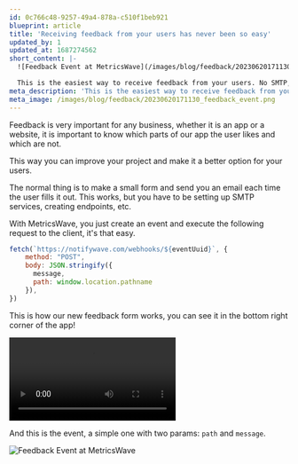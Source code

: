```yaml
---
id: 0c766c48-9257-49a4-878a-c510f1beb921
blueprint: article
title: 'Receiving feedback from your users has never been so easy'
updated_by: 1
updated_at: 1687274562
short_content: |-
  ![Feedback Event at MetricsWave](/images/blog/feedback/20230620171130_feedback_event.png)

  This is the easiest way to receive feedback from your users. No SMTP, no emails, no nothing. Just a single line of code.
meta_description: 'This is the easiest way to receive feedback from your users. No SMTP, no emails, no nothing. Just a single line of code.'
meta_image: /images/blog/feedback/20230620171130_feedback_event.png
---
```

Feedback is very important for any business, whether it is an app or a website, it is important to know which parts of our app the user likes and which are not.

This way you can improve your project and make it a better option for your users.

The normal thing is to make a small form and send you an email each time the user fills it out. This works, but you have to be setting up SMTP services, creating endpoints, etc.

With MetricsWave, you just create an event and execute the following request to the client, it's that easy.

```javascript
fetch(`https://notifywave.com/webhooks/${eventUuid}`, {
    method: "POST",
    body: JSON.stringify({
      message, 
      path: window.location.pathname
    }),
})
```

This is how our new feedback form works, you can see it in the bottom right corner of the app!

<video src="/images/blog/feedback/20230620170810_feedback_bubble.mp4" controls="controls" style="max-width: 100%; height: auto">
</video>

And this is the event, a simple one with two params: `path` and `message`.

![Feedback Event at MetricsWave](/images/blog/feedback/20230620171130_feedback_event.png)